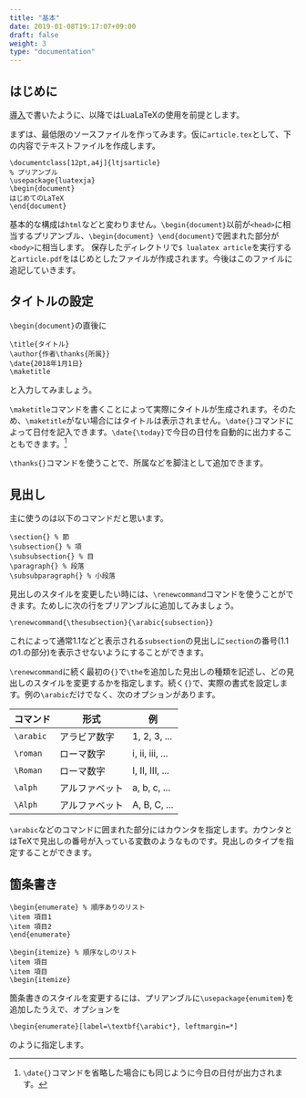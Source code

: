```yaml
---
title: "基本"
date: 2019-01-08T19:17:07+09:00
draft: false
weight: 3
type: "documentation"
---
```

## はじめに

[導入](/latex/introduction/)で書いたように、以降ではLuaLaTeXの使用を前提とします。

まずは、最低限のソースファイルを作ってみます。仮に`article.tex`として、下の内容でテキストファイルを作成します。

```
\documentclass[12pt,a4j]{ltjsarticle}
% プリアンブル
\usepackage{luatexja}
\begin{document}
はじめてのLaTeX
\end{document}
```
基本的な構成は`html`などと変わりません。`\begin{document}`以前が`<head>`に相当するプリアンブル、`\begin{document} \end{document}`で囲まれた部分が`<body>`に相当します。
保存したディレクトリで`$ lualatex article`を実行すると`article.pdf`をはじめとしたファイルが作成されます。今後はこのファイルに追記していきます。

## タイトルの設定

`\begin{document}`の直後に
```
\title{タイトル}
\author{作者\thanks{所属}}
\date{2018年1月1日}
\maketitle
```
と入力してみましょう。

`\maketitle`コマンドを書くことによって実際にタイトルが生成されます。そのため、`\maketitle`がない場合にはタイトルは表示されません。`\date{}`コマンドによって日付を記入できます。`\date{\today}`で今日の日付を自動的に出力することもできます。[^1]

`\thanks{}`コマンドを使うことで、所属などを脚注として追加できます。

## 見出し

主に使うのは以下のコマンドだと思います。

```
\section{} % 節
\subsection{} % 項
\subsubsection{} % 目
\paragraph{} % 段落
\subsubparagraph{} % 小段落
```

見出しのスタイルを変更したい時には、`\renewcommand`コマンドを使うことができます。ためしに次の行をプリアンブルに追加してみましょう。
```
\renewcommand{\thesubsection}{\arabic{subsection}}
```
これによって通常1.1などと表示される`subsection`の見出しに`section`の番号(1.1の1.の部分)を表示させないようにすることができます。

`\renewcommand`に続く最初の`{}`で`\the`を追加した見出しの種類を記述し、どの見出しのスタイルを変更するかを指定します。続く`{}`で、実際の書式を設定します。例の`\arabic`だけでなく、次のオプションがあります。

|コマンド|形式|例|
|---|---|---|
|`\arabic`|アラビア数字|1, 2, 3, ...|
|`\roman`|ローマ数字|ⅰ, ⅱ, ⅲ, ...|
|`\Roman`|ローマ数字|Ⅰ, Ⅱ, Ⅲ, ...|
|`\alph`|アルファベット|a, b, c, ...|
|`\Alph`|アルファベット|A, B, C, ...|

`\arabic`などのコマンドに囲まれた部分にはカウンタを指定します。カウンタとはTeXで見出しの番号が入っている変数のようなものです。見出しのタイプを指定することができます。

## 箇条書き

```
\begin{enumerate} % 順序ありのリスト
\item 項目1
\item 項目2
\end{enumerate}

\begin{itemize} % 順序なしのリスト
\item 項目
\item 項目
\begin{itemize}
```

箇条書きのスタイルを変更するには、プリアンブルに`\usepackage{enumitem}`を追加したうえで、オプションを
```
\begin{enumerate}[label=\textbf{\arabic*}, leftmargin=*]
```
のように指定します。




[^1]: `\date{}`コマンドを省略した場合にも同じように今日の日付が出力されます。

